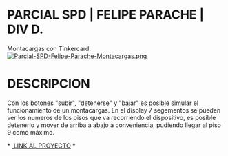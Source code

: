 # PARCIAL SPD | FELIPE PARACHE | DIV D.
Montacargas con Tinkercard.
[![Parcial-SPD-Felipe-Parache-Montacargas.png](https://i.postimg.cc/L58NNQWf/Parcial-SPD-Felipe-Parache-Montacargas.png)](https://postimg.cc/njN4L2pc)
# DESCRIPCION
Con los botones "subir", "detenerse" y "bajar" es posible simular el funcionamiento de un montacargas. En el display 7 segementos se pueden ver los numeros de los pisos que va recorriendo el dispositivo, es posible detenerlo y mover de arriba a abajo a conveniencia, pudiendo llegar al piso 9 como máximo.

* <a href="https://www.tinkercad.com/things/7l7jOGWrdPr-parcial-spd-felipe-parache-montacargas/editel?sharecode=N3eqbCxkY5eQbTq0y0_zuyVWcZ244bYGSWN_O1jImoI"> LINK AL PROYECTO<a> *
